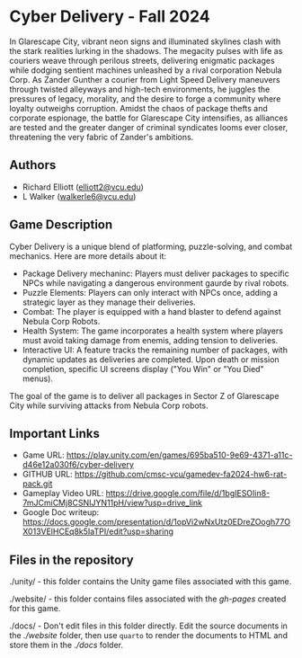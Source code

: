 # Cyber Delivery - Fall 2024

In Glarescape City, vibrant neon signs and illuminated skylines clash with the stark realities lurking in the shadows. The megacity pulses with life as couriers weave through perilous streets, delivering 
enigmatic packages while dodging sentient machines unleashed by a rival corporation Nebula Corp. As Zander Gunther a courier from Light Speed Delivery maneuvers through twisted alleyways and high-tech 
environments, he juggles the pressures of legacy, morality, and the desire to forge a community where loyalty outweighs corruption. Amidst the chaos of package thefts and corporate espionage, the battle 
for Glarescape City intensifies, as alliances are tested and the greater danger of criminal syndicates looms ever closer, threatening the very fabric of Zander's ambitions.

## Authors

- Richard Elliott (elliott2@vcu.edu)
- L Walker (walkerle6@vcu.edu)

## Game Description

Cyber Delivery is a unique blend of platforming, puzzle-solving, and combat mechanics. Here are more details
about it: 

- Package Delivery mechaninc: Players must deliver packages to specific NPCs while navigating a dangerous environment gaurde by 
rival robots.
- Puzzle Elements: Players can only interact with NPCs once, adding a strategic layer as they manage their deliveries.
- Combat: The player is equipped with a hand blaster to defend against Nebula Corp Robots.
- Health System: The game incorporates a health system where players must avoid taking damage from enemis, adding tension to deliveries.
- Interactive UI: A feature tracks the remaining number of packages, with dynamic updates as deliveries are completed. Upon death or mission completion,
specific UI screens display ("You Win" or "You Died" menus).

The goal of the game is to deliver all packages in Sector Z of Glarescape City while surviving attacks from Nebula Corp robots.

## Important Links

- Game URL: <https://play.unity.com/en/games/695ba510-9e69-4371-a11c-d46e12a030f6/cyber-delivery>
- GITHUB URL: <https://github.com/cmsc-vcu/gamedev-fa2024-hw6-rat-pack.git>
- Gameplay Video URL: <https://drive.google.com/file/d/1bgIESOIin8-7mJCmiCMj8CSNIJYN11pH/view?usp=drive_link>
- Google Doc writeup: <https://docs.google.com/presentation/d/1opVi2wNxUtz0EDreZOogh77OX013VElHCEq8k5IaTPI/edit?usp=sharing>

## Files in the repository

./unity/ - this folder contains the Unity game files associated with this game.

./website/ - this folder contains files associated with the *gh-pages* created for this game.

./docs/ - Don't edit files in this folder directly.  Edit the source documents in the *./website* folder, then use `quarto` to render the documents to HTML and store them in the *./docs* folder.